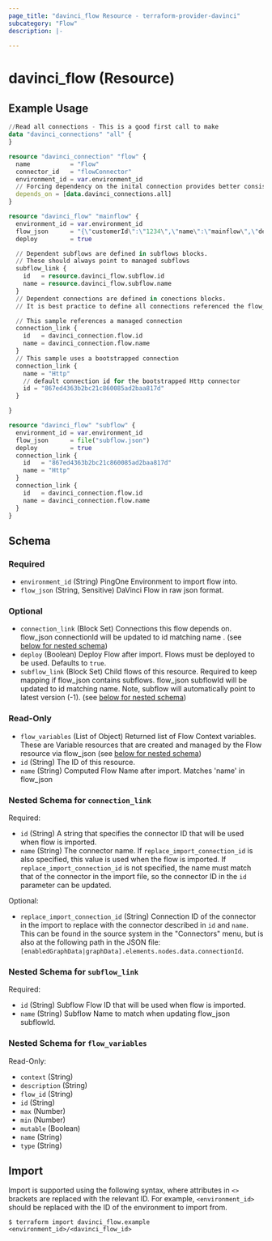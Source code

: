 ```yaml
---
page_title: "davinci_flow Resource - terraform-provider-davinci"
subcategory: "Flow"
description: |-
  
---
```


# davinci_flow (Resource)



## Example Usage

```terraform
//Read all connections - This is a good first call to make
data "davinci_connections" "all" {
}

resource "davinci_connection" "flow" {
  name           = "Flow"
  connector_id   = "flowConnector"
  environment_id = var.environment_id
  // Forcing dependency on the inital connection provides better consistency when waiting for bootstrap to complete
  depends_on = [data.davinci_connections.all]
}

resource "davinci_flow" "mainflow" {
  environment_id = var.environment_id
  flow_json      = "{\"customerId\":\"1234\",\"name\":\"mainflow\",\"description\":\"\",\"flowStatus\":\"enabled\",\"createdDate...\"\"connectorIds\":[\"httpConnector\",\"flowConnector\"],\"savedDate\":1662961640542,\"variables\":[]}"
  deploy         = true

  // Dependent subflows are defined in subflows blocks.
  // These should always point to managed subflows
  subflow_link {
    id   = resource.davinci_flow.subflow.id
    name = resource.davinci_flow.subflow.name
  }
  // Dependent connections are defined in conections blocks. 
  // It is best practice to define all connections referenced the flow_json. This prevents a mismatch between the flow_json and the connections

  // This sample references a managed connection
  connection_link {
    id   = davinci_connection.flow.id
    name = davinci_connection.flow.name
  }
  // This sample uses a bootstrapped connection
  connection_link {
    name = "Http"
    // default connection id for the bootstrapped Http connector
    id = "867ed4363b2bc21c860085ad2baa817d"
  }

}

resource "davinci_flow" "subflow" {
  environment_id = var.environment_id
  flow_json      = file("subflow.json")
  deploy         = true
  connection_link {
    id   = "867ed4363b2bc21c860085ad2baa817d"
    name = "Http"
  }
  connection_link {
    id   = davinci_connection.flow.id
    name = davinci_connection.flow.name
  }
}
```

<!-- schema generated by tfplugindocs -->
## Schema

### Required

- `environment_id` (String) PingOne Environment to import flow into.
- `flow_json` (String, Sensitive) DaVinci Flow in raw json format.

### Optional

- `connection_link` (Block Set) Connections this flow depends on. flow_json connectionId will be updated to id matching name . (see [below for nested schema](#nestedblock--connection_link))
- `deploy` (Boolean) Deploy Flow after import. Flows must be deployed to be used. Defaults to `true`.
- `subflow_link` (Block Set) Child flows of this resource. Required to keep mapping if flow_json contains subflows. flow_json subflowId will be updated to id matching name. Note, subflow will automatically point to latest version (-1). (see [below for nested schema](#nestedblock--subflow_link))

### Read-Only

- `flow_variables` (List of Object) Returned list of Flow Context variables. These are Variable resources that are created and managed by the Flow resource via flow_json (see [below for nested schema](#nestedatt--flow_variables))
- `id` (String) The ID of this resource.
- `name` (String) Computed Flow Name after import. Matches 'name' in flow_json

<a id="nestedblock--connection_link"></a>
### Nested Schema for `connection_link`

Required:

- `id` (String) A string that specifies the connector ID that will be used when flow is imported.
- `name` (String) The connector name.  If `replace_import_connection_id` is also specified, this value is used when the flow is imported.  If `replace_import_connection_id` is not specified, the name must match that of the connector in the import file, so the connector ID in the `id` parameter can be updated.

Optional:

- `replace_import_connection_id` (String) Connection ID of the connector in the import to replace with the connector described in `id` and `name`.  This can be found in the source system in the "Connectors" menu, but is also at the following path in the JSON file: `[enabledGraphData|graphData].elements.nodes.data.connectionId`.


<a id="nestedblock--subflow_link"></a>
### Nested Schema for `subflow_link`

Required:

- `id` (String) Subflow Flow ID that will be used when flow is imported.
- `name` (String) Subflow Name to match when updating flow_json subflowId.


<a id="nestedatt--flow_variables"></a>
### Nested Schema for `flow_variables`

Read-Only:

- `context` (String)
- `description` (String)
- `flow_id` (String)
- `id` (String)
- `max` (Number)
- `min` (Number)
- `mutable` (Boolean)
- `name` (String)
- `type` (String)

## Import

Import is supported using the following syntax, where attributes in `<>` brackets are replaced with the relevant ID.  For example, `<environment_id>` should be replaced with the ID of the environment to import from.

```shell
$ terraform import davinci_flow.example <environment_id>/<davinci_flow_id>
```